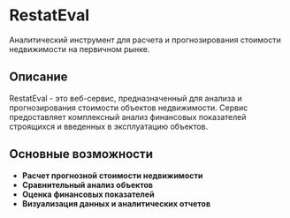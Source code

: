 # RestatEval

Аналитический инструмент для расчета и прогнозирования стоимости недвижимости на первичном рынке.

## Описание

RestatEval - это веб-сервис, предназначенный для анализа и прогнозирования стоимости объектов недвижимости. Сервис предоставляет комплексный анализ финансовых показателей строящихся и введенных в эксплуатацию объектов.

## Основные возможности

- **Расчет прогнозной стоимости недвижимости**
- **Сравнительный анализ объектов**
- **Оценка финансовых показателей**
- **Визуализация данных и аналитических отчетов**
